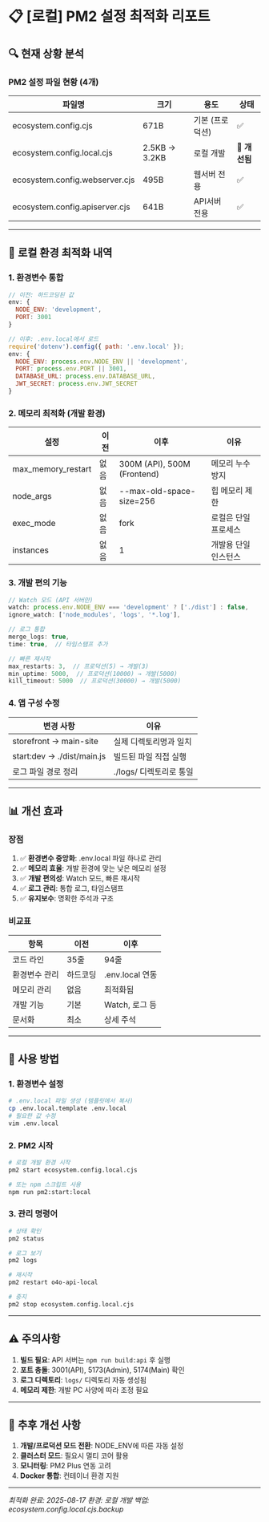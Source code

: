 # 📋 [로컬] PM2 설정 최적화 리포트

## 🔍 현재 상황 분석

### PM2 설정 파일 현황 (4개)
| 파일명 | 크기 | 용도 | 상태 |
|--------|------|------|------|
| ecosystem.config.cjs | 671B | 기본 (프로덕션) | ✅ |
| ecosystem.config.local.cjs | 2.5KB → 3.2KB | 로컬 개발 | **🔄 개선됨** |
| ecosystem.config.webserver.cjs | 495B | 웹서버 전용 | ✅ |
| ecosystem.config.apiserver.cjs | 641B | API서버 전용 | ✅ |

---

## 🎯 로컬 환경 최적화 내역

### 1. 환경변수 통합
```javascript
// 이전: 하드코딩된 값
env: {
  NODE_ENV: 'development',
  PORT: 3001
}

// 이후: .env.local에서 로드
require('dotenv').config({ path: '.env.local' });
env: {
  NODE_ENV: process.env.NODE_ENV || 'development',
  PORT: process.env.PORT || 3001,
  DATABASE_URL: process.env.DATABASE_URL,
  JWT_SECRET: process.env.JWT_SECRET
}
```

### 2. 메모리 최적화 (개발 환경)
| 설정 | 이전 | 이후 | 이유 |
|------|------|------|------|
| max_memory_restart | 없음 | 300M (API), 500M (Frontend) | 메모리 누수 방지 |
| node_args | 없음 | --max-old-space-size=256 | 힙 메모리 제한 |
| exec_mode | 없음 | fork | 로컬은 단일 프로세스 |
| instances | 없음 | 1 | 개발용 단일 인스턴스 |

### 3. 개발 편의 기능
```javascript
// Watch 모드 (API 서버만)
watch: process.env.NODE_ENV === 'development' ? ['./dist'] : false,
ignore_watch: ['node_modules', 'logs', '*.log'],

// 로그 통합
merge_logs: true,
time: true,  // 타임스탬프 추가

// 빠른 재시작
max_restarts: 3,  // 프로덕션(5) → 개발(3)
min_uptime: 5000,  // 프로덕션(10000) → 개발(5000)
kill_timeout: 5000  // 프로덕션(30000) → 개발(5000)
```

### 4. 앱 구성 수정
| 변경 사항 | 이유 |
|-----------|------|
| storefront → main-site | 실제 디렉토리명과 일치 |
| start:dev → ./dist/main.js | 빌드된 파일 직접 실행 |
| 로그 파일 경로 정리 | ./logs/ 디렉토리로 통일 |

---

## 📊 개선 효과

### 장점
1. ✅ **환경변수 중앙화**: .env.local 파일 하나로 관리
2. ✅ **메모리 효율**: 개발 환경에 맞는 낮은 메모리 설정
3. ✅ **개발 편의성**: Watch 모드, 빠른 재시작
4. ✅ **로그 관리**: 통합 로그, 타임스탬프
5. ✅ **유지보수**: 명확한 주석과 구조

### 비교표
| 항목 | 이전 | 이후 |
|------|------|------|
| 코드 라인 | 35줄 | 94줄 |
| 환경변수 관리 | 하드코딩 | .env.local 연동 |
| 메모리 관리 | 없음 | 최적화됨 |
| 개발 기능 | 기본 | Watch, 로그 등 |
| 문서화 | 최소 | 상세 주석 |

---

## 🚀 사용 방법

### 1. 환경변수 설정
```bash
# .env.local 파일 생성 (템플릿에서 복사)
cp .env.local.template .env.local
# 필요한 값 수정
vim .env.local
```

### 2. PM2 시작
```bash
# 로컬 개발 환경 시작
pm2 start ecosystem.config.local.cjs

# 또는 npm 스크립트 사용
npm run pm2:start:local
```

### 3. 관리 명령어
```bash
# 상태 확인
pm2 status

# 로그 보기
pm2 logs

# 재시작
pm2 restart o4o-api-local

# 중지
pm2 stop ecosystem.config.local.cjs
```

---

## ⚠️ 주의사항

1. **빌드 필요**: API 서버는 `npm run build:api` 후 실행
2. **포트 충돌**: 3001(API), 5173(Admin), 5174(Main) 확인
3. **로그 디렉토리**: `logs/` 디렉토리 자동 생성됨
4. **메모리 제한**: 개발 PC 사양에 따라 조정 필요

---

## 📝 추후 개선 사항

1. **개발/프로덕션 모드 전환**: NODE_ENV에 따른 자동 설정
2. **클러스터 모드**: 필요시 멀티 코어 활용
3. **모니터링**: PM2 Plus 연동 고려
4. **Docker 통합**: 컨테이너 환경 지원

---

*최적화 완료: 2025-08-17*
*환경: 로컬 개발*
*백업: ecosystem.config.local.cjs.backup*